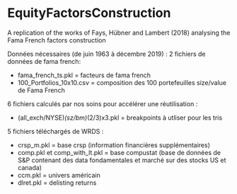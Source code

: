 # EquityFactorsConstruction
A replication of the works of Fays, Hübner and Lambert (2018) analysing the Fama French factors construction


Données nécessaires (de juin 1963 à décembre 2019) :
2 fichiers de données de fama french:
- fama_french_ts.pkl = facteurs de fama french 
- 100_Portfolios_10x10.csv = composition des 100 portefeuilles size/value de Fama French

6 fichiers calculés par nos soins pour accélérer une réutilisation :
- (all_exch/NYSE)_(sz/bm)_(2/3)x3.pkl = breakpoints à utliser pour les tris

5 fichiers téléchargés de WRDS :
- crsp_m.pkl = base crsp (information financières supplémentaires)
- comp.pkl et comp_with_lt.pkl = base compustat (base de données de S&P contenant des data fondamentales et marché sur des stocks US et canada)
- ccm.pkl = univers américain
- dlret.pkl = delisting returns
